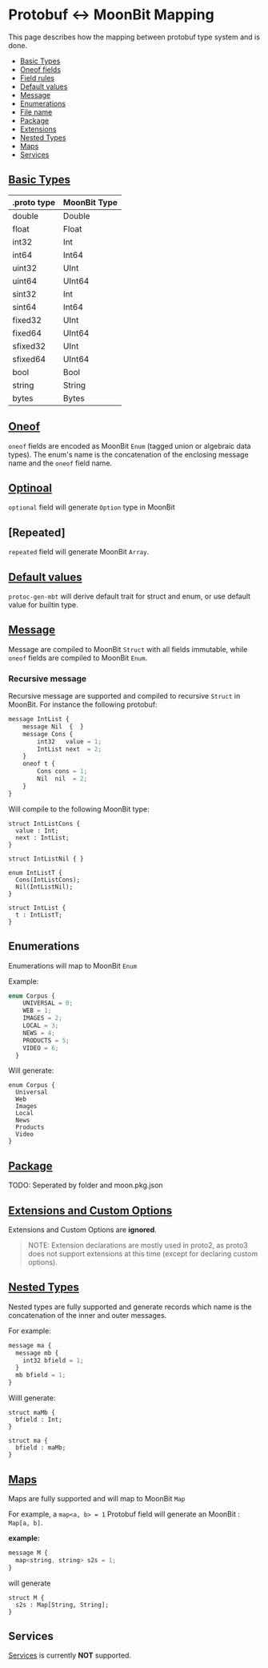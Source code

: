 # Protobuf <-> MoonBit Mapping

This page describes how the mapping between protobuf type system and is done.

- [Basic Types](#basic-types)
- [Oneof fields](#oneof-fields)
- [Field rules](#field-rules)
- [Default values](#default-values)
- [Message](#message)
- [Enumerations](#enumerations)
- [File name](#file-name)
- [Package](#package)
- [Extensions](#extensions)
- [Nested Types](#nested-types)
- [Maps](#maps)
- [Services](#services)

## [Basic Types](https://developers.google.com/protocol-buffers/docs/proto#scalar)

| .proto type | MoonBit Type |
| ----------- | ------------ |
| double      | Double       |
| float       | Float        |
| int32       | Int          |
| int64       | Int64        |
| uint32      | UInt         |
| uint64      | UInt64       |
| sint32      | Int          |
| sint64      | Int64        |
| fixed32     | UInt         |
| fixed64     | UInt64       |
| sfixed32    | UInt         |
| sfixed64    | UInt64       |
| bool        | Bool         |
| string      | String       |
| bytes       | Bytes        |

## [Oneof](https://developers.google.com/protocol-buffers/docs/proto#oneof)

`oneof` fields are encoded as MoonBit `Enum` (tagged union or algebraic data types). The enum's name is the concatenation of the enclosing message name and the `oneof` field name.

## [Optinoal](https://developers.google.com/protocol-buffers/docs/proto#specifying-field-rules)

`optional` field will generate `Option` type in MoonBit

## [Repeated]

`repeated` field will generate MoonBit `Array`.

## [Default values](https://developers.google.com/protocol-buffers/docs/proto#optional)

`protoc-gen-mbt` will derive default trait for struct and enum, or use default value for builtin type.

## [Message](https://developers.google.com/protocol-buffers/docs/proto#simple)

Message are compiled to MoonBit `Struct` with all fields immutable, while `oneof` fields are compiled to MoonBit `Enum`.

### Recursive message

Recursive message are supported and compiled to recursive `Struct` in MoonBit. For instance the following protobuf:

```Javascript
message IntList {
    message Nil  {  }
    message Cons {
        int32   value = 1;
        IntList next  = 2;
    }
    oneof t {
        Cons cons = 1;
        Nil  nil  = 2;
    }
}
```

Will compile to the following MoonBit type:

```MoonBit
struct IntListCons {
  value : Int;
  next : IntList;
}

struct IntListNil { }

enum IntListT {
  Cons(IntListCons);
  Nil(IntListNil);
}

struct IntList {
  t : IntListT;
}
```

## Enumerations

Enumerations will map to MoonBit `Enum`

Example:

```Javascript
enum Corpus {
    UNIVERSAL = 0;
    WEB = 1;
    IMAGES = 2;
    LOCAL = 3;
    NEWS = 4;
    PRODUCTS = 5;
    VIDEO = 6;
  }
```

Will generate:

```MoonBit
enum Corpus {
  Universal
  Web
  Images
  Local
  News
  Products
  Video
}
```

## [Package](https://developers.google.com/protocol-buffers/docs/proto#packages)

TODO:
Seperated by folder and moon.pkg.json

## [Extensions and Custom Options](https://developers.google.com/protocol-buffers/docs/proto#extensions)

Extensions and Custom Options are **ignored**.

> NOTE: Extension declarations are mostly used in proto2, as proto3 does not support extensions at this time (except for declaring custom options).

## [Nested Types](https://developers.google.com/protocol-buffers/docs/proto#nested)

Nested types are fully supported and generate records which name is the concatenation of the inner and outer messages.

For example:

```Javascript
message ma {
  message mb {
    int32 bfield = 1;
  }
  mb bfield = 1;
}
```

Willl generate:

```MoonBit
struct maMb {
  bfield : Int;
}

struct ma {
  bfield : maMb;
}
```

## [Maps](https://developers.google.com/protocol-buffers/docs/proto#maps)

Maps are fully supported and will map to MoonBit `Map`

For example, a `map<a, b> = 1` Protobuf field will generate an MoonBit : `Map[a, b]`.

**example:**

```Javascript
message M {
  map<string, string> s2s = 1;
}
```

will generate

```MoonBit
struct M {
  s2s : Map[String, String];
}
```

## Services

[Services](https://developers.google.com/protocol-buffers/docs/proto#services) is currently **NOT** supported.
